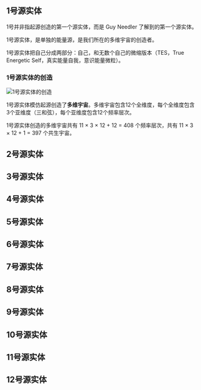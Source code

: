 ## 1号源实体

1号并非指起源创造的第一个源实体，而是 Guy Needler 了解到的第一个源实体。

1号源实体，是单独的能量源，是我们所在的多维宇宙的创造者。

1号源实体把自己分成两部分：自己，和无数个自己的微缩版本（TES，True Energetic Self，真实能量自我，意识能量微粒）。

### 1号源实体的创造

![1号源实体的创造](https://s2.loli.net/2023/06/26/EHzu1GLe3htD7BT.png)

1号源实体模仿起源创造了**多维宇宙**。多维宇宙包含12个全维度，每个全维度包含3个亚维度（三和弦），每个亚维度包含12个频率层次。

1号源实体创造的多维宇宙共有 11 × 3 × 12 + 12 = 408 个频率层次，共有 11 × 3 × 12 + 1 = 397 个共生宇宙。

## 2号源实体

## 3号源实体

## 4号源实体

## 5号源实体

## 6号源实体

## 7号源实体

## 8号源实体

## 9号源实体

## 10号源实体

## 11号源实体

## 12号源实体